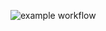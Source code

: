 ![example workflow](https://github.com/Maikaru-Sensei/cicd_ex_microservices/actions/workflows/go.yml/badge.svg)

